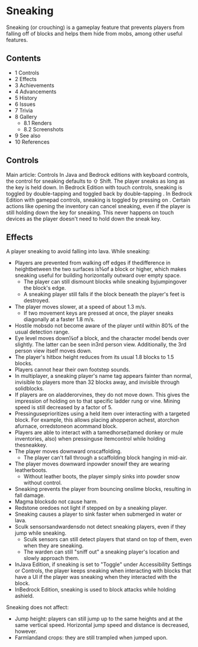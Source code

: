 # Sneaking
Sneaking (or crouching) is a gameplay feature that prevents players from falling off of blocks and helps them hide from mobs, among other useful features.

## Contents
- 1 Controls
- 2 Effects
- 3 Achievements
- 4 Advancements
- 5 History
- 6 Issues
- 7 Trivia
- 8 Gallery
	- 8.1 Renders
	- 8.2 Screenshots
- 9 See also
- 10 References

## Controls
Main article: Controls
In Java and Bedrock editions with keyboard controls, the control for sneaking defaults to ⇧ Shift. The player sneaks as long as the key is held down. In Bedrock Edition with touch controls, sneaking is toggled by double-tapping  and toggled back by double-tapping . In Bedrock Edition with gamepad controls, sneaking is toggled by pressing on . Certain actions like opening the inventory can cancel sneaking, even if the player is still holding down the key for sneaking. This never happens on touch devices as the player doesn't need to hold down the sneak key.

## Effects
A player sneaking to avoid falling into lava.
While sneaking:

- Players are prevented from walking off edges if thedifference in heightbetween the two surfaces is5⁄8of a block or higher, which makes sneaking useful for building horizontally outward over empty space.
	- The player can still dismount blocks while sneaking byjumpingover the block's edge.
	- A sneaking player still falls if the block beneath the player's feet is destroyed.
- The player moves slower, at a speed of about 1.3 m/s.
	- If two movement keys are pressed at once, the player sneaks diagonally at a faster 1.8 m/s.
- Hostile mobsdo not become aware of the player until within 80% of the usual detection range.
- Eye level moves down1⁄8of a block, and the character model bends over slightly. The latter can be seen in3rd person view. Additionally, the 3rd person view itself moves down.
- The player's hitbox height reduces from its usual 1.8 blocks to 1.5 blocks.
- Players cannot hear their own footstep sounds.
- In multiplayer, a sneaking player's name tag appears fainter than normal, invisible to players more than 32 blocks away, and invisible through solidblocks.
- If players are on aladderorvines, they do not move down. This gives the impression of holding on to that specific ladder rung or vine. Mining speed is still decreased by a factor of 5.
- Pressinguseprioritizes using a held item over interacting with a targeted block. For example, this allows placing ahopperon achest, atorchon afurnace, orredstoneon acommand block.
- Players are able to interact with a tamedhorse(tamed donkey or mule inventories, also) when pressinguse itemcontrol while holding thesneakkey.
- The player moves downward onscaffolding.
	- The player can't fall through a scaffolding block hanging in mid-air.
- The player moves downward inpowder snowif they are wearing leatherboots.
	- Without leather boots, the player simply sinks into powder snow without control.
- Sneaking prevents the player from bouncing onslime blocks, resulting in fall damage.
- Magma blocksdo not cause harm.
- Redstone oredoes not light if stepped on by a sneaking player.
- Sneaking causes a player to sink faster when submerged in water or lava.
- Sculk sensorsandwardensdo not detect sneaking players, even if they jump while sneaking.
	- Sculk sensors can still detect players that stand on top of them, even when they are sneaking.
	- The warden can still "sniff out" a sneaking player's location and slowly approach them.
- InJava Edition, if sneaking is set to "Toggle" under Accessibility Settings or Controls, the player keeps sneaking when interacting with blocks that have a UI if the player was sneaking when they interacted with the block.
- InBedrock Edition, sneaking is used to block attacks while holding ashield.

Sneaking does not affect:

- Jump height: players can still jump up to the same heights and at the same vertical speed. Horizontal jump speed and distance is decreased, however.
- Farmlandand crops: they are still trampled when jumped upon.

